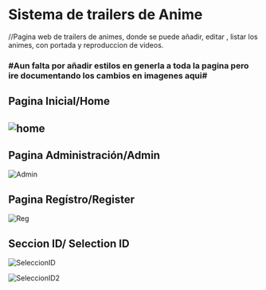 <h1> Sistema de trailers de Anime </h1>

//Pagina web de trailers de animes, donde se puede añadir, editar , listar los animes, con portada y reproduccion de videos.

<h3>#Aun falta por añadir estilos en generla a toda la pagina pero ire documentando los cambios en imagenes aqui#</h3>


<h2>Pagina Inicial/Home<h2>

![home](https://user-images.githubusercontent.com/110206929/224463370-b000745d-2a81-49ae-829e-bedcaa2a27d4.png)


<h2> Pagina Administración/Admin </h2>

![Admin](https://user-images.githubusercontent.com/110206929/224463534-d50c1712-88a1-48de-b405-1d588abb8ad9.png)

<h2> Pagina Regístro/Register </h2>

![Reg](https://user-images.githubusercontent.com/110206929/224463622-1cfee90a-da43-4322-b573-a72f6da9de5d.png)

<h2> Seccion ID/ Selection ID </h2>

<div> 

![SeleccionID](https://user-images.githubusercontent.com/110206929/224463659-583f146f-4ff3-48fd-a16b-14d9c77603c1.png)

![SeleccionID2](https://user-images.githubusercontent.com/110206929/224463791-0796b873-9399-4d66-9fa1-ed7d4406e19d.png)

</div>
